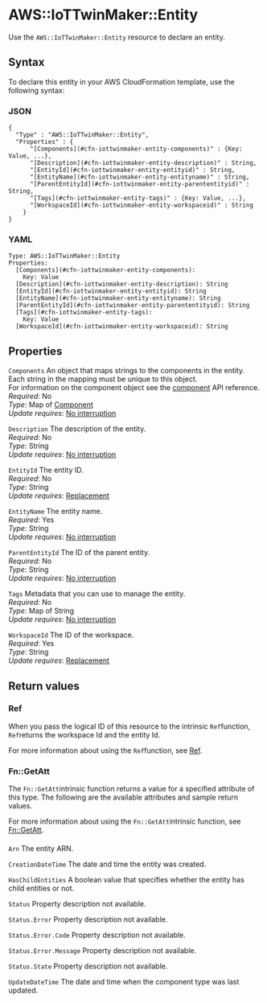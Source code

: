 # AWS::IoTTwinMaker::Entity<a name="aws-resource-iottwinmaker-entity"></a>

Use the `AWS::IoTTwinMaker::Entity` resource to declare an entity\.

## Syntax<a name="aws-resource-iottwinmaker-entity-syntax"></a>

To declare this entity in your AWS CloudFormation template, use the following syntax:

### JSON<a name="aws-resource-iottwinmaker-entity-syntax.json"></a>

```
{
  "Type" : "AWS::IoTTwinMaker::Entity",
  "Properties" : {
      "[Components](#cfn-iottwinmaker-entity-components)" : {Key: Value, ...},
      "[Description](#cfn-iottwinmaker-entity-description)" : String,
      "[EntityId](#cfn-iottwinmaker-entity-entityid)" : String,
      "[EntityName](#cfn-iottwinmaker-entity-entityname)" : String,
      "[ParentEntityId](#cfn-iottwinmaker-entity-parententityid)" : String,
      "[Tags](#cfn-iottwinmaker-entity-tags)" : {Key: Value, ...},
      "[WorkspaceId](#cfn-iottwinmaker-entity-workspaceid)" : String
    }
}
```

### YAML<a name="aws-resource-iottwinmaker-entity-syntax.yaml"></a>

```
Type: AWS::IoTTwinMaker::Entity
Properties: 
  [Components](#cfn-iottwinmaker-entity-components): 
    Key: Value
  [Description](#cfn-iottwinmaker-entity-description): String
  [EntityId](#cfn-iottwinmaker-entity-entityid): String
  [EntityName](#cfn-iottwinmaker-entity-entityname): String
  [ParentEntityId](#cfn-iottwinmaker-entity-parententityid): String
  [Tags](#cfn-iottwinmaker-entity-tags): 
    Key: Value
  [WorkspaceId](#cfn-iottwinmaker-entity-workspaceid): String
```

## Properties<a name="aws-resource-iottwinmaker-entity-properties"></a>

`Components`  <a name="cfn-iottwinmaker-entity-components"></a>
An object that maps strings to the components in the entity\. Each string in the mapping must be unique to this object\.  
For information on the component object see the [component](https://docs.aws.amazon.com/iot-twinmaker/latest/apireference/API_ComponentResponse.html) API reference\.  
*Required*: No  
*Type*: Map of [Component](aws-properties-iottwinmaker-entity-component.md)  
*Update requires*: [No interruption](https://docs.aws.amazon.com/AWSCloudFormation/latest/UserGuide/using-cfn-updating-stacks-update-behaviors.html#update-no-interrupt)

`Description`  <a name="cfn-iottwinmaker-entity-description"></a>
The description of the entity\.  
*Required*: No  
*Type*: String  
*Update requires*: [No interruption](https://docs.aws.amazon.com/AWSCloudFormation/latest/UserGuide/using-cfn-updating-stacks-update-behaviors.html#update-no-interrupt)

`EntityId`  <a name="cfn-iottwinmaker-entity-entityid"></a>
The entity ID\.  
*Required*: No  
*Type*: String  
*Update requires*: [Replacement](https://docs.aws.amazon.com/AWSCloudFormation/latest/UserGuide/using-cfn-updating-stacks-update-behaviors.html#update-replacement)

`EntityName`  <a name="cfn-iottwinmaker-entity-entityname"></a>
The entity name\.  
*Required*: Yes  
*Type*: String  
*Update requires*: [No interruption](https://docs.aws.amazon.com/AWSCloudFormation/latest/UserGuide/using-cfn-updating-stacks-update-behaviors.html#update-no-interrupt)

`ParentEntityId`  <a name="cfn-iottwinmaker-entity-parententityid"></a>
The ID of the parent entity\.  
*Required*: No  
*Type*: String  
*Update requires*: [No interruption](https://docs.aws.amazon.com/AWSCloudFormation/latest/UserGuide/using-cfn-updating-stacks-update-behaviors.html#update-no-interrupt)

`Tags`  <a name="cfn-iottwinmaker-entity-tags"></a>
Metadata that you can use to manage the entity\.  
*Required*: No  
*Type*: Map of String  
*Update requires*: [No interruption](https://docs.aws.amazon.com/AWSCloudFormation/latest/UserGuide/using-cfn-updating-stacks-update-behaviors.html#update-no-interrupt)

`WorkspaceId`  <a name="cfn-iottwinmaker-entity-workspaceid"></a>
The ID of the workspace\.  
*Required*: Yes  
*Type*: String  
*Update requires*: [Replacement](https://docs.aws.amazon.com/AWSCloudFormation/latest/UserGuide/using-cfn-updating-stacks-update-behaviors.html#update-replacement)

## Return values<a name="aws-resource-iottwinmaker-entity-return-values"></a>

### Ref<a name="aws-resource-iottwinmaker-entity-return-values-ref"></a>

When you pass the logical ID of this resource to the intrinsic `Ref`function, `Ref`returns the workspace Id and the entity Id\.

For more information about using the `Ref`function, see [Ref](https://docs.aws.amazon.com/AWSCloudFormation/latest/UserGuide/intrinsic-function-reference-ref.html)\.

### Fn::GetAtt<a name="aws-resource-iottwinmaker-entity-return-values-fn--getatt"></a>

The `Fn::GetAtt`intrinsic function returns a value for a specified attribute of this type\. The following are the available attributes and sample return values\.

For more information about using the `Fn::GetAtt`intrinsic function, see [Fn::GetAtt](https://docs.aws.amazon.com/AWSCloudFormation/latest/UserGuide/intrinsic-function-reference-getatt.html)\.

#### <a name="aws-resource-iottwinmaker-entity-return-values-fn--getatt-fn--getatt"></a>

`Arn`  <a name="Arn-fn::getatt"></a>
The entity ARN\.

`CreationDateTime`  <a name="CreationDateTime-fn::getatt"></a>
The date and time the entity was created\.

`HasChildEntities`  <a name="HasChildEntities-fn::getatt"></a>
A boolean value that specifies whether the entity has child entities or not\.

`Status`  <a name="Status-fn::getatt"></a>
Property description not available\.

`Status.Error`  <a name="Status.Error-fn::getatt"></a>
Property description not available\.

`Status.Error.Code`  <a name="Status.Error.Code-fn::getatt"></a>
Property description not available\.

`Status.Error.Message`  <a name="Status.Error.Message-fn::getatt"></a>
Property description not available\.

`Status.State`  <a name="Status.State-fn::getatt"></a>
Property description not available\.

`UpdateDateTime`  <a name="UpdateDateTime-fn::getatt"></a>
The date and time when the component type was last updated\.
